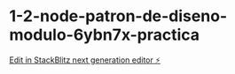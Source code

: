 # 1-2-node-patron-de-diseno-modulo-6ybn7x-practica

[Edit in StackBlitz next generation editor ⚡️](https://stackblitz.com/~/github.com/Verokina89/1-2-node-patron-de-diseno-modulo-6ybn7x-practica)